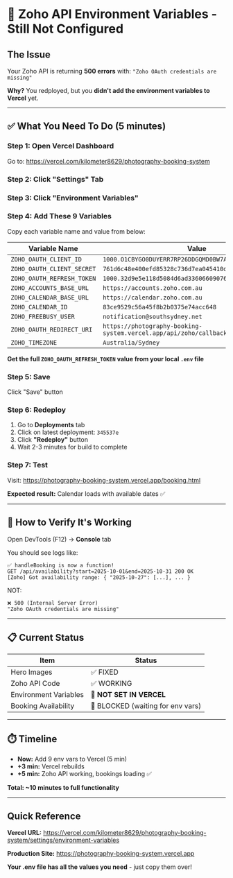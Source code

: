 # 🔴 Zoho API Environment Variables - Still Not Configured

## The Issue

Your Zoho API is returning **500 errors** with: `"Zoho OAuth credentials are missing"`

**Why?** You redployed, but you **didn't add the environment variables to Vercel** yet.

---

## ✅ What You Need To Do (5 minutes)

### Step 1: Open Vercel Dashboard

Go to: <https://vercel.com/kilometer8629/photography-booking-system>

### Step 2: Click "Settings" Tab

### Step 3: Click "Environment Variables"

### Step 4: Add These 9 Variables

Copy each variable name and value from below:

| Variable Name | Value |
|---|---|
| `ZOHO_OAUTH_CLIENT_ID` | `1000.O1CBYGO0DUYERR7RP26DDGQMD0BW7A` |
| `ZOHO_OAUTH_CLIENT_SECRET` | `761d6c48e400efd85328c736d7ea045410df22c08d` |
| `ZOHO_OAUTH_REFRESH_TOKEN` | `1000.32d9e5e118d5084d6ad33606609076f5.d2b537d10807...` |
| `ZOHO_ACCOUNTS_BASE_URL` | `https://accounts.zoho.com.au` |
| `ZOHO_CALENDAR_BASE_URL` | `https://calendar.zoho.com.au` |
| `ZOHO_CALENDAR_ID` | `83ce9529c56a45f8b2b0375e74acc648` |
| `ZOHO_FREEBUSY_USER` | `notification@southsydney.net` |
| `ZOHO_OAUTH_REDIRECT_URI` | `https://photography-booking-system.vercel.app/api/zoho/callback` |
| `ZOHO_TIMEZONE` | `Australia/Sydney` |

**Get the full `ZOHO_OAUTH_REFRESH_TOKEN` value from your local `.env` file**

### Step 5: Save

Click "Save" button

### Step 6: Redeploy

1. Go to **Deployments** tab
2. Click on latest deployment: `345537e`
3. Click **"Redeploy"** button
4. Wait 2-3 minutes for build to complete

### Step 7: Test

Visit: <https://photography-booking-system.vercel.app/booking.html>

**Expected result:** Calendar loads with available dates ✅

---

## 🧪 How to Verify It's Working

Open DevTools (F12) → **Console** tab

You should see logs like:

```
✅ handleBooking is now a function!
GET /api/availability?start=2025-10-01&end=2025-10-31 200 OK
[Zoho] Got availability range: { "2025-10-27": [...], ... }
```

NOT:

```
❌ 500 (Internal Server Error)
"Zoho OAuth credentials are missing"
```

---

## 📋 Current Status

| Item | Status |
|---|---|
| Hero Images | ✅ FIXED |
| Zoho API Code | ✅ WORKING |
| Environment Variables | 🔴 **NOT SET IN VERCEL** |
| Booking Availability | 🔴 BLOCKED (waiting for env vars) |

---

## ⏱️ Timeline

- **Now:** Add 9 env vars to Vercel (5 min)
- **+3 min:** Vercel rebuilds
- **+5 min:** Zoho API working, bookings loading ✅

**Total: ~10 minutes to full functionality**

---

## Quick Reference

**Vercel URL:** <https://vercel.com/kilometer8629/photography-booking-system/settings/environment-variables>

**Production Site:** <https://photography-booking-system.vercel.app>

**Your .env file has all the values you need** - just copy them over!
